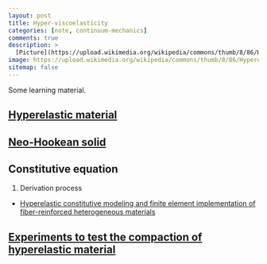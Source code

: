```yaml
---
layout: post
title: Hyper-viscoelasticity
categories: [note, continuum-mechanics]
comments: true
description: >
  [Picture](https://upload.wikimedia.org/wikipedia/commons/thumb/8/86/Hyperelastic.svg/330px-Hyperelastic.svg.png)
image: https://upload.wikimedia.org/wikipedia/commons/thumb/8/86/Hyperelastic.svg/330px-Hyperelastic.svg.png
sitemap: false
---
```


Some learning material.

## [Hyperelastic material](https://en.wikipedia.org/wiki/Hyperelastic_material)

## [Neo-Hookean solid](https://en.wikipedia.org/wiki/Neo-Hookean_solid)

## Constitutive equation
1. Derivation process
* [Hyperelastic constitutive modeling and finite element implementation of fiber-reinforced heterogeneous materials](
  https://kns.cnki.net/kcms/detail/detail.aspx?dbcode=CMFD&dbname=CMFD201802&filename=1018825596.nh&uniplatform=NZKPT&v=ueYocJAglPEU6qisw-BF856bwcP_puLtjkhvkwIupDYkuztLvKdk-R_hjbk-KgcL)
## [Experiments to test the compaction of hyperelastic material](https://zhuanlan.zhihu.com/p/178840977)